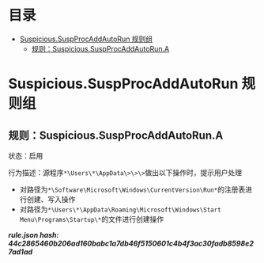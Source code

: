 



目录
==

* [Suspicious.SuspProcAddAutoRun 规则组](#suspicioussuspprocaddautorun-)
	* [规则：Suspicious.SuspProcAddAutoRun.A](#suspicioussuspprocaddautoruna)

# Suspicious.SuspProcAddAutoRun 规则组

## 规则：Suspicious.SuspProcAddAutoRun.A
  
状态：启用

行为描述：源程序`*\Users\*\AppData\>\>\>`做出以下操作时，提示用户处理
- 对路径为`*\Software\Microsoft\Windows\CurrentVersion\Run*`的注册表进行创建、写入操作
- 对路径为`*\Users\*\AppData\Roaming\Microsoft\Windows\Start Menu\Programs\Startup\*`的文件进行创建操作
  
***rule.json hash: 44c2865460b206ad160babc1a7db46f5150601c4b4f3ac30fadb8598e27ad1ad***